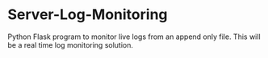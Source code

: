 # Server-Log-Monitoring
Python Flask program to monitor live logs from an append only file. This will be a real time log monitoring solution. 

